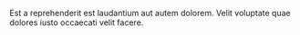 Est a reprehenderit est laudantium aut autem dolorem. Velit voluptate quae dolores iusto occaecati velit facere.